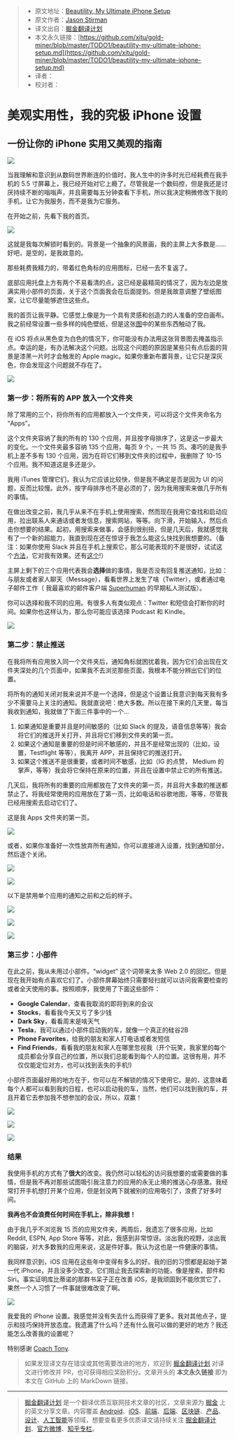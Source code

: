 > * 原文地址：[Beautility, My Ultimate iPhone Setup](https://betterhumans.coach.me/beautility-my-ultimate-iphone-setup-1b3dd0c588a0)
> * 原文作者：[Jason Stirman](https://betterhumans.coach.me/@stirman?source=post_header_lockup)
> * 译文出自：[掘金翻译计划](https://github.com/xitu/gold-miner)
> * 本文永久链接：[https://github.com/xitu/gold-miner/blob/master/TODO1/beautility-my-ultimate-iphone-setup.md](https://github.com/xitu/gold-miner/blob/master/TODO1/beautility-my-ultimate-iphone-setup.md)
> * 译者：
> * 校对者：

# 美观实用性，我的究极 iPhone 设置

## 一份让你的 iPhone 实用又美观的指南

![](https://cdn-images-1.medium.com/max/1600/1*GP6_qP2JArexoS_DQP-AWQ.jpeg)

当我理解和意识到从数码世界断连的价值时，我人生中的许多时光已经耗费在我手机的 5.5 寸屏幕上，我已经开始对它上瘾了。尽管我是一个数码控，但是我还是讨厌持续不断的嗡嗡声，并且需要每五分钟查看下手机，所以我决定稍微修改下我的手机，让它为我服务，而不是我为它服务。

在开始之前，先看下我的首页。

![](https://cdn-images-1.medium.com/max/600/1*wwNWMc756AVs5U731rXCtQ.png)

这就是我每次解锁时看到的。背景是一个抽象的风景画，我的主屏上大多数是……好吧，是空的，是我故意的。

那些耗费我精力的，带着红色角标的应用图标，已经一去不复返了。

底部应用托盘上方有两个不易看清的点，这已经是最精简的情况了，因为左边是放满实用小部件的页面，关于这个页面我会在后面提到。但是我故意调整了壁纸图案，让它尽量能够遮住这些点。

我的首页让我平静。它感觉上像是为一个具有灵感和创造力的人准备的空白画布。我之前经常设置一些多样的纯色壁纸，但是这张[图](http://www.idownloadblog.com/2016/08/21/wallpapers-of-the-week-minimalist-mountains-continued/)中的某些东西触动了我。

在 iOS 将点从黑色变为白色的情况下，你可能没有办法用这张背景图去掩盖指示点。幸运的是，有办法解决这个问题。出现这个问题的原因是某些只有点后面的背景是漆黑一片时才会触发的 Apple magic。如果你重新布置背景，让它只是深灰色，你会发现这个问题就不存在了。

![](https://cdn-images-1.medium.com/max/800/1*AtDu4cwBjqdcgBD1HReyUA.png)

### 第一步：将所有的 APP 放入一个文件夹

除了常用的三个，将你所有的应用都放入一个文件夹，可以将这个文件夹命名为 “Apps”。

这个文件夹容纳了我的所有的 130 个应用，并且按字母排序了，这是这一步最大的变化。一个文件夹最多容纳 135 个应用，每页 9 个，一共 15 页。凑巧的是我手机上差不多有 130 个应用，因为在将它们移到文件夹的过程中，我删除了 10-15 个应用。我不知道这是多还是少。

我用 iTunes 管理它们，我认为它应该比较快，但是我不确定是否是因为 UI 的问题，反而比较慢。此外，按字母排序也不是必须的了，因为我用搜索来做几乎所有的事情。

在做出改变之前，我几乎从来不在手机上使用搜索，然而现在我用它查找和启动应用，拉出联系人来通话或者发信息，搜索网站，等等。向下滑，开始输入，然后点击你想要的结果。起初，用搜索来做事，会感到很别扭，但是几天后，我就感觉我有了一个新的超能力，我直到现在还在惊讶于我怎么能这么快找到我想要的。（备注：如果你使用 Slack 并且在手机上搜索它，那么可能表现的不是很好，试试这个[方法](https://t.co/QPXkP5VZKB)，它对我有效果。还有[这个](https://medium.com/@aunder)!）

主屏上剩下的三个应用代表我会**选择**做的事情，我是否没有回复推送通知，比如：与朋友或者家人聊天（Message），看看世界上发生了啥（Twitter），或者通过电子邮件工作（ 我最喜欢的邮件客户端 [Superhuman](https://superhuman.com/) 的早期私人测试版）。

你可以选择和我不同的应用。有很多人有类似观点：Twitter 和短信会打断你的时间。如果你也这样认为，那么你可能应该选择 Podcast 和 Kindle。

![](https://cdn-images-1.medium.com/max/800/1*AtDu4cwBjqdcgBD1HReyUA.png)

### 第二步：禁止推送

在我将所有应用放入同一个文件夹后，通知角标就困扰着我，因为它们会出现在文件夹深处的几个页面中，如果我不去浏览那些页面，我根本不能分辨出它们的位置。

将所有的通知关闭对我来说并不是一个选择，但是这个设置让我意识到每天我有多少不需要马上关注的通知。我就直说吧：绝大多数。所以在接下来的几天里，每当我收到通知，我就做了下面三件事中的一个...

1.  如果通知是重要并且是时间敏感的（比如 Slack 的提及，语音信息等等）我会将它们的推送开关打开，并且将它们移到文件夹的第一页。
2.  如果这个通知是重要的但是时间不敏感的，并且不是经常出现的（比如，设置，Testflight 等等），我离开 APP，并且保持它的推送打开。
3.  如果这个推送不是很重要，或者时间不敏感，比如（IG 的点赞， Medium 的掌声，等等）我会将它保持在原来的位置，并且在设置中禁止它的所有推送。

几天后，我将所有的重要的应用都放在了文件夹的第一页，并且将大多数的推送都禁止了。将我经常使用的应用放在了第一页，比如电话和谷歌地图，等等，尽管我已经用搜索去启动它们了。

这是我 Apps 文件夹的第一页。

![](https://cdn-images-1.medium.com/max/800/1*ZXu9WEbM2EwI-bQoCGo2bw.png)

或者，如果你准备好一次性放弃所有通知，你可以直接进入设置，找到通知部分，然后逐个关闭。

![](https://cdn-images-1.medium.com/max/600/1*NbgNiVH3FdCRILy4ZF2WFA.png)

![](https://cdn-images-1.medium.com/max/600/1*HfVbZ8givcxtGKpwsZPozQ.png)

以下是禁用单个应用的通知之前和之后的样子。

![](https://cdn-images-1.medium.com/max/600/1*dif55a98c_vNFcmNIshuvg.png)

![](https://cdn-images-1.medium.com/max/600/1*vHUMisltVdqReV5_fBxn_A.png)

![](https://cdn-images-1.medium.com/max/800/1*AtDu4cwBjqdcgBD1HReyUA.png)

### 第三步：小部件

在此之前，我从未用过小部件。“widget” 这个词带来太多 Web 2.0 的回忆。但是现在我开始有点喜欢它们了。小部件屏幕始终只需要轻扫就可以访问我需要检查的或者全天使用的事。按照顺序，我使用了下面这些部件：

*   **Google Calendar**，查看我取消的即将到来的会议 
*   **Stocks**，看看我今天又亏了多少钱 
*   **Dark Sky**，看看周末是啥天气 
*   **Tesla**，我可以通过小部件启动我的车，就像一个真正的硅谷2B 
*   **Phone Favorites**，给我的朋友和家人打电话或者发短信 
*   **Find Friends**，看看我的朋友和家人在哪里忽视我（开个玩笑，我家里的每个成员都会分享自己的位置，所以我们总能看到每个人的位置。这很有用，并不仅仅能定位对方，也可以找到丢失的手机!)

小部件页面最好用的地方在于，你可以在不解锁的情况下使用它。是的，这意味着每个人都可以看到我的日程，也可以启动我的车，当然，他们可以找到我的车，并且开着它去参加我不想参加的会议，所以，双赢！

![](https://cdn-images-1.medium.com/max/600/1*6TQRSPMw8Ov3icJ3uMoxCQ.jpeg)

![](https://cdn-images-1.medium.com/max/600/1*OZrisFwBJdu2StGiL_IcdA.jpeg)

![](https://cdn-images-1.medium.com/max/800/1*AtDu4cwBjqdcgBD1HReyUA.png)

### 结果

我使用手机的方式有了**很大**的改变。我仍然可以轻松的访问我想要的或需要做的事情，但是我不再对那些试图吸引我注意力的应用的永无止境的推送心存感激。我经常打开手机想打开某个应用，但是划没两下就被别的应用吸引了，浪费了好多时间。

**我再也不会浪费任何时间在手机上，除非我想！**

由于我几乎不浏览我 15 页的应用文件夹，两周后，我遗忘了很多应用，比如 Reddit, ESPN, App Store 等等，对此，我感到非常惊讶。淡出我的视野，淡出我的脑袋，对大多数我的应用来说，这是件好事。我认为这也是一件健康的事情。

我同样意识到，iOS 应用在这些年中变得有多么的好。我的旧的习惯都是起始于第一代 iPhone，并且没多少改变。它们阻止我去探索新的功能，像是搜索，部件和 Siri。事实证明库比蒂诺的那群书呆子正在改善 iOS，是我顽固到不能欣赏它了，果然一个人习惯了一件事就很难改变了啊。

![](https://cdn-images-1.medium.com/max/800/1*AtDu4cwBjqdcgBD1HReyUA.png)

我爱我的 iPhone 设置。我感觉并没有失去什么而获得了更多。我对其他点子，提示和技巧保持开放态度。我遗漏了什么吗？还有什么我可以做的更好的地方？我还能怎么改善我的设置呢？


特别感谢 [Coach Tony](https://medium.com/@coachtony?source=post_page).

> 如果发现译文存在错误或其他需要改进的地方，欢迎到 [掘金翻译计划](https://github.com/xitu/gold-miner) 对译文进行修改并 PR，也可获得相应奖励积分。文章开头的 **本文永久链接** 即为本文在 GitHub 上的 MarkDown 链接。


---

> [掘金翻译计划](https://github.com/xitu/gold-miner) 是一个翻译优质互联网技术文章的社区，文章来源为 [掘金](https://juejin.im) 上的英文分享文章。内容覆盖 [Android](https://github.com/xitu/gold-miner#android)、[iOS](https://github.com/xitu/gold-miner#ios)、[前端](https://github.com/xitu/gold-miner#前端)、[后端](https://github.com/xitu/gold-miner#后端)、[区块链](https://github.com/xitu/gold-miner#区块链)、[产品](https://github.com/xitu/gold-miner#产品)、[设计](https://github.com/xitu/gold-miner#设计)、[人工智能](https://github.com/xitu/gold-miner#人工智能)等领域，想要查看更多优质译文请持续关注 [掘金翻译计划](https://github.com/xitu/gold-miner)、[官方微博](http://weibo.com/juejinfanyi)、[知乎专栏](https://zhuanlan.zhihu.com/juejinfanyi)。
